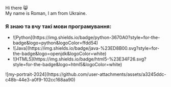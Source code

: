Hi there 😸
<br>
My name is Roman, I am from Ukraine.
<br>
<h3>Я знаю та вчу такі мови програмування:</h3>
<ul>
  <li><a></a>![Python](https://img.shields.io/badge/python-3670A0?style=for-the-badge&logo=python&logoColor=ffdd54)</a></li>
  <li>![Java](https://img.shields.io/badge/java-%23ED8B00.svg?style=for-the-badge&logo=openjdk&logoColor=white)</li>
  <li>![HTML5](https://img.shields.io/badge/html5-%23E34F26.svg?style=for-the-badge&logo=html5&logoColor=white)</li>
</ul>
![my-portrait-2024](https://github.com/user-attachments/assets/a3245ddc-c48b-44e3-a0f9-102cc168aa90)
